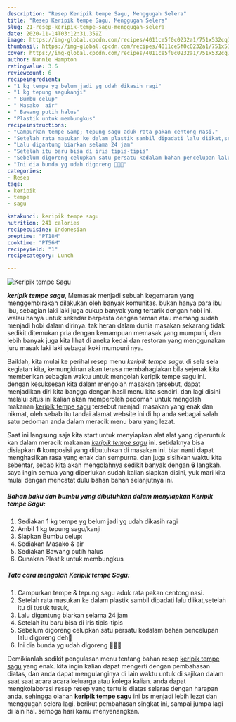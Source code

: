 ```yaml
---
description: "Resep Keripik tempe Sagu, Menggugah Selera"
title: "Resep Keripik tempe Sagu, Menggugah Selera"
slug: 21-resep-keripik-tempe-sagu-menggugah-selera
date: 2020-11-14T03:12:31.359Z
image: https://img-global.cpcdn.com/recipes/4011ce5f0c0232a1/751x532cq70/keripik-tempe-sagu-foto-resep-utama.jpg
thumbnail: https://img-global.cpcdn.com/recipes/4011ce5f0c0232a1/751x532cq70/keripik-tempe-sagu-foto-resep-utama.jpg
cover: https://img-global.cpcdn.com/recipes/4011ce5f0c0232a1/751x532cq70/keripik-tempe-sagu-foto-resep-utama.jpg
author: Nannie Hampton
ratingvalue: 3.6
reviewcount: 6
recipeingredient:
- "1 kg tempe yg belum jadi yg udah dikasih ragi"
- "1 kg tepung sagukanji"
- " Bumbu celup"
- " Masako  air"
- " Bawang putih halus"
- "Plastik untuk membungkus"
recipeinstructions:
- "Campurkan tempe &amp; tepung sagu aduk rata pakan centong nasi."
- "Setelah rata masukan ke dalam plastik sambil dipadati lalu diikat,setelah itu di tusuk tusuk,"
- "Lalu digantung biarkan selama 24 jam"
- "Setelah itu baru bisa di iris tipis-tipis"
- "Sebelum digoreng celupkan satu persatu kedalam bahan pencelupan lalu digoreng deh🙂"
- "Ini dia bunda yg udah digoreng 🙂🙂🙂"
categories:
- Resep
tags:
- keripik
- tempe
- sagu

katakunci: keripik tempe sagu 
nutrition: 241 calories
recipecuisine: Indonesian
preptime: "PT18M"
cooktime: "PT56M"
recipeyield: "1"
recipecategory: Lunch

---
```



![Keripik tempe Sagu](https://img-global.cpcdn.com/recipes/4011ce5f0c0232a1/751x532cq70/keripik-tempe-sagu-foto-resep-utama.jpg)

<b><i>keripik tempe sagu</i></b>, Memasak menjadi sebuah kegemaran yang menggembirakan dilakukan oleh banyak komunitas. bukan hanya para ibu ibu, sebagian laki laki juga cukup banyak yang tertarik dengan hobi ini. walau hanya untuk sekedar berpesta dengan teman atau memang sudah menjadi hobi dalam dirinya. tak heran dalam dunia masakan sekarang tidak sedikit ditemukan pria dengan kemampuan memasak yang mumpuni, dan lebih banyak juga kita lihat di aneka kedai dan restoran yang menggunakan juru masak laki laki sebagai koki mumpuni nya.



Baiklah, kita mulai ke perihal resep menu <i>keripik tempe sagu</i>. di sela sela kegiatan kita, kemungkinan akan terasa membahagiakan bila sejenak kita memberikan sebagian waktu untuk mengolah keripik tempe sagu ini. dengan kesuksesan kita dalam mengolah masakan tersebut, dapat menjadikan diri kita bangga dengan hasil menu kita sendiri. dan lagi disini melalui situs ini kalian akan memperoleh pedoman untuk mengolah makanan <u>keripik tempe sagu</u> tersebut menjadi masakan yang enak dan nikmat, oleh sebab itu tandai alamat website ini di hp anda sebagai salah satu pedoman anda dalam meracik menu baru yang lezat.


Saat ini langsung saja kita start untuk menyiapkan alat alat yang diperuntuk kan dalam meracik makanan <u><i>keripik tempe sagu</i></u> ini. setidaknya bisa disiapkan <b>6</b> komposisi yang dibutuhkan di masakan ini. biar nanti dapat menghasilkan rasa yang enak dan sempurna. dan juga sisihkan waktu kita sebentar, sebab kita akan mengolahnya sedikit banyak dengan <b>6</b> langkah. saya ingin semua yang diperlukan sudah kalian siapkan disini, yuk mari kita mulai dengan mencatat dulu bahan bahan selanjutnya ini.

<!--inarticleads1-->

##### Bahan baku dan bumbu yang dibutuhkan dalam menyiapkan Keripik tempe Sagu:

1. Sediakan 1 kg tempe yg belum jadi yg udah dikasih ragi
1. Ambil 1 kg tepung sagu/kanji
1. Siapkan  Bumbu celup:
1. Sediakan  Masako &amp; air
1. Sediakan  Bawang putih halus
1. Gunakan Plastik untuk membungkus




<!--inarticleads2-->

##### Tata cara mengolah Keripik tempe Sagu:

1. Campurkan tempe &amp; tepung sagu aduk rata pakan centong nasi.
1. Setelah rata masukan ke dalam plastik sambil dipadati lalu diikat,setelah itu di tusuk tusuk,
1. Lalu digantung biarkan selama 24 jam
1. Setelah itu baru bisa di iris tipis-tipis
1. Sebelum digoreng celupkan satu persatu kedalam bahan pencelupan lalu digoreng deh🙂
1. Ini dia bunda yg udah digoreng 🙂🙂🙂




Demikianlah sedikit pengulasan menu tentang bahan resep <u>keripik tempe sagu</u> yang enak. kita ingin kalian dapat mengerti dengan pembahasan diatas, dan anda dapat mengulanginya di lain waktu untuk di sajikan dalam saat saat acara acara keluarga atau kolega kalian. anda dapat mengkolaborasi resep resep yang tertulis diatas selaras dengan harapan anda, sehingga olahan <b>keripik tempe sagu</b> ini bs menjadi lebih lezat dan menggugah selera lagi. berikut pembahasan singkat ini, sampai jumpa lagi di lain hal. semoga hari kamu menyenangkan.
